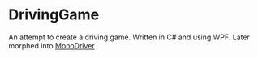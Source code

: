 # DrivingGame

An attempt to create a driving game. Written in C# and using WPF. Later morphed into [MonoDriver](https://github.com/James-McK/MonoGameDriver)

